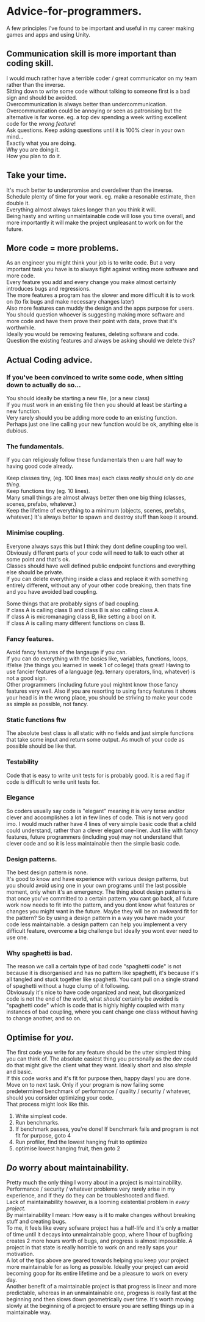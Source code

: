 # Advice-for-programmers.
A few principles I've found to be important and useful in my career making games and apps and using Unity.  

## Communication skill is more important than coding skill.
I would much rather have a terrible coder / great communicator on my team rather than the inverse.  
Sitting down to write some code without talking to someone first is a bad sign and should be avoided.  
Overcommunication is always better than undercommunication. Overcommunication could be annoying or seen as patronising but the alternative is far worse. eg. a top dev spending a week writing excellent code for the *wrong feature*!  
Ask questions. Keep asking questions until it is 100% clear in your own mind...  
Exactly what you are doing.  
Why you are doing it.  
How you plan to do it.  

## Take your time.
It's much better to underpromise and overdeliver than the inverse.  
Schedule plenty of time for your work. eg. make a resonable estimate, then double it.  
Everything almost always takes longer than you think it will.  
Being hasty and writing unmaintainable code will lose you time overall, and more importantly it will make the project unpleasant to work on for the future.  

## More code = more problems.
As an engineer you might think your job is to write code. But a very important task you have is to always fight against writing more software and more code.  
Every feature you add and every change you make almost certainly introduces bugs and regressions.  
The more features a program has the slower and more difficult it is to work on (to fix bugs and make necessary changes later)  
Also more features can muddy the design and the apps purpose for users.  
You should question whoever is suggesting making more software and more code and have them prove their point with data, prove that it's worthwhile.  
Ideally you would be removing features, deleting software and code. Question the existing features and always be asking should we delete this?  

## Actual Coding advice.

### If you've been convinced to write some code, when sitting down to actually do so...
You should ideally be starting a new file, (or a new class)  
If you must work in an existing file then you should at least be starting a new function.  
Very rarely should you be adding more code to an existing function. Perhaps just one line calling your new function would be ok, anything else is dubious.  

### The fundamentals.
If you can religiously follow these fundamentals then u are half way to having good code already.  

Keep classes tiny, (eg. 100 lines max) each class *really* should only do *one thing*.  
Keep functions tiny (eg. 10 lines).  
Many small things are almost always better then one big thing (classes, scenes, prefabs, whatever.)  
Keep the lifetime of everything to a minimum (objects, scenes, prefabs, whatever.) It's always better to spawn and destroy stuff than keep it around.  

### Minimise coupling.  
Everyone always says this but I think they dont define coupling too well. Obviously different parts of your code will need to talk to each other at some point and that's ok.  
Classes should have well defined public endpoint functions and everything else should be private.  
If you can delete everything inside a class and replace it with something entirely different, without any of your other code breaking, then thats fine and you have avoided bad coupling.  

Some things that are probably signs of bad coupling.  
If class A is calling class B and class B is also calling class A.  
If class A is micromanaging class B, like setting a bool on it.  
If class A is calling many different functions on class B.  

### Fancy features.
Avoid fancy features of the langauge if you can.  
If you can do everything with the basics like, variables, functions, loops, if/else (the things you learned in week 1 of college) thats great! Having to use fancier features of a language (eg. ternary operators, linq, whatever) is not a good sign.  
Other programmers (including future you) mightnt know those fancy features very well. Also if you are resorting to using fancy features it shows your head is in the wrong place, you should be striving to make your code as simple as possible, not fancy.

### Static functions ftw
The absolute best class is all static with no fields and just simple functions that take some input and return some output. As much of your code as possible should be like that.

### Testability
Code that is easy to write unit tests for is probably good. It is a red flag if code is difficult to write unit tests for.

### Elegance
So coders usually say code is "elegant" meaning it is very terse and/or clever and accomplishes a lot in few lines of code. This is not very good imo. I would much rather have 4 lines of very simple basic code that a child could understand, rather than a clever elegant one-liner. Just like with fancy features, future programmers (including you) may not understand that clever code and so it is less maintainable then the simple basic code.

### Design patterns.
The best design pattern is none.  
It's good to know and have experience with various design patterns, but you should avoid using one in your own programs until the last possible moment, only when it's an emergency.  The thing about design patterns is that once you've committed to a certain pattern. you cant go back, all future work now needs to fit into the pattern, and you dont know what features or changes you might want in the future. Maybe they will be an awkward fit for the pattern? So by using a design pattern in a way you have made your code less maintainable.
a design pattern can help you implement a very difficult feature, overcome a big challenge but ideally you wont ever need to use one.

### Why spaghetti is bad.
The reason we call a certain type of bad code "spaghetti code" is not because it is disorganised and has no pattern like spaghetti, it's because it's all tangled and stuck together like spaghetti. You cant pull on a single strand of spaghetti without a huge clump of it following.  
Obviousuly it's nice to have code organized and neat, but disorganized code is not the end of the world, what *should* certainly be avoided is "spaghetti code" which is code that is highly highly coupled with many instances of bad coupling, where you cant change one class without having to change another, and so on.  

## Optimise for *you*.
The first code you write for any feature should be the utter simplest thing you can think of. The absolute easiest thing you personally as the dev could do that might give the client what they want. Ideally short and also *simple* and basic.  
If this code works and it's fit for purpose then, happy days! you are done. Move on to next task. Only if your program is now failing some predetermined benchmark of performance / quality / security / whatever, should you consider optimizing your code.  
That process might look like this.
1. Write simplest code.
2. Run benchmarks.
3. If benchmark passes, you're done! If benchmark fails and program is not fit for purpose, goto 4
4. Run profiler, find the lowest hanging fruit to optimize
5. optimise lowest hanging fruit, then goto 2

## *Do* worry about maintainability.
Pretty much the only thing I worry about in a project is maintainability. Performance / security / whatever problems very rarely arise in my experience, and if they do they can be troubleshooted and fixed.  
Lack of maintainability however, is a looming existential problem in *every project*.  
By maintainability I mean: How easy is it to make changes without breaking stuff and creating bugs.  
To me, it feels like every sofware project has a half-life and it's only a matter of time until it decays into unmaintainable goop, where 1 hour of bugfixing creates 2 more hours worth of bugs, and progress is almost impossible. A project in that state is really horrible to work on and really saps your motivation.  
A lot of the tips above are geared towards helping you keep your project more maintainable for as long as possible. Ideally your project can avoid becoming goop for its entire lifetime and be a pleasure to work on every day.  
Another benefit of a maintainable project is that progress is linear and more predictable, whereas in an unmaintainable one, progress is really fast at the beginning and then slows down geometrically over time. It's worth moving slowly at the beginning of a project to ensure you are setting things up in a maintainable way. 


